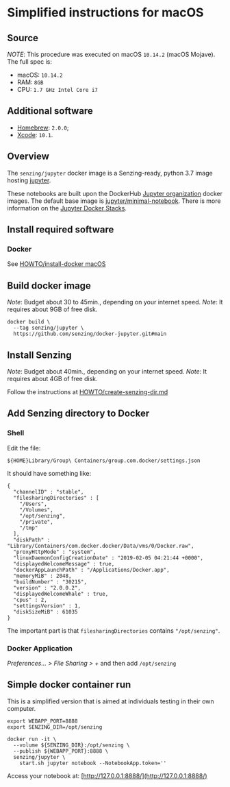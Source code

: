# Simplified instructions for macOS

## Source

*NOTE*: This procedure was executed on macOS `10.14.2` (macOS Mojave).
The full spec is:

* macOS: `10.14.2`
* RAM: `8GB`
* CPU: `1.7 GHz Intel Core i7`

## Additional software

* [Homebrew](https://brew.sh/): `2.0.0`;
* [Xcode](https://developer.apple.com/xcode/): `10.1`.

## Overview

The `senzing/jupyter` docker image is a Senzing-ready, python 3.7 image hosting
[jupyter](https://jupyter.org/).

These notebooks are built upon the DockerHub
[Jupyter organization](https://hub.docker.com/u/jupyter) docker images.
The default base image is [jupyter/minimal-notebook](https://hub.docker.com/r/jupyter/minimal-notebook).
There is more information on the
[Jupyter Docker Stacks](https://jupyter-docker-stacks.readthedocs.io).

## Install required software

### Docker

See
[HOWTO/install-docker macOS](https://github.com/Senzing/knowledge-base/blob/main/HOWTO/install-docker.md#macos)

## Build docker image

*Note*: Budget about 30 to 45min., depending on your internet speed.
*Note*: It requires about 9GB of free disk.

```console
docker build \
  --tag senzing/jupyter \
  https://github.com/senzing/docker-jupyter.git#main
```

## Install Senzing

*Note*: Budget about 40min., depending on your internet speed.
*Note*: It requires about 4GB of free disk.

Follow the instructions at [HOWTO/create-senzing-dir.md](https://github.com/Senzing/knowledge-base/blob/main/HOWTO/create-senzing-dir.md)

## Add Senzing directory to Docker

### Shell

Edit the file:

```console
${HOME}Library/Group\ Containers/group.com.docker/settings.json
```

It should have something like:

```console
{
  "channelID" : "stable",
  "filesharingDirectories" : [
    "/Users",
    "/Volumes",
    "/opt/senzing",
    "/private",
    "/tmp"
  ],
  "diskPath" : "Library/Containers/com.docker.docker/Data/vms/0/Docker.raw",
  "proxyHttpMode" : "system",
  "linuxDaemonConfigCreationDate" : "2019-02-05 04:21:44 +0000",
  "displayedWelcomeMessage" : true,
  "dockerAppLaunchPath" : "/Applications/Docker.app",
  "memoryMiB" : 2048,
  "buildNumber" : "30215",
  "version" : "2.0.0.2",
  "displayedWelcomeWhale" : true,
  "cpus" : 2,
  "settingsVersion" : 1,
  "diskSizeMiB" : 61035
}
```

The important part is that ```filesharingDirectories```
contains ```"/opt/senzing"```.

### Docker Application

*Preferences... > File Sharing > +* and then add ```/opt/senzing```

## Simple docker container run

This is a simplified version that is aimed at individuals testing in their own
computer.

```console
export WEBAPP_PORT=8888
export SENZING_DIR=/opt/senzing

docker run -it \
  --volume ${SENZING_DIR}:/opt/senzing \
  --publish ${WEBAPP_PORT}:8888 \
  senzing/jupyter \
    start.sh jupyter notebook --NotebookApp.token=''
```

Access your notebook at: [http://127.0.0.1:8888/](http://127.0.0.1:8888/)
